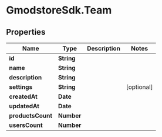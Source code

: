 # GmodstoreSdk.Team

## Properties

Name | Type | Description | Notes
------------ | ------------- | ------------- | -------------
**id** | **String** |  | 
**name** | **String** |  | 
**description** | **String** |  | 
**settings** | **String** |  | [optional] 
**createdAt** | **Date** |  | 
**updatedAt** | **Date** |  | 
**productsCount** | **Number** |  | 
**usersCount** | **Number** |  | 


